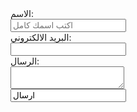 
<form action="http://www.myserver.gr/comments.php>
<fie ldset>
<legend>اتصل بنا </legend>
<label for="name">الاسم:</labrl><br>
<input type="text"placeholder="اكتب اسمك كامل"><br>
<label for="email">البريد الالكتروني:</label><br>
<input type=:email"placeholder="اكتب عنوان البريد الالكتروني"><br>
<label for="message">الرسال:</label><br>
<textarea plaaceholder="رسالتك..."></textarea><br>
<input type="subbmit" value="ارسال">
</fieldset>
</form>

